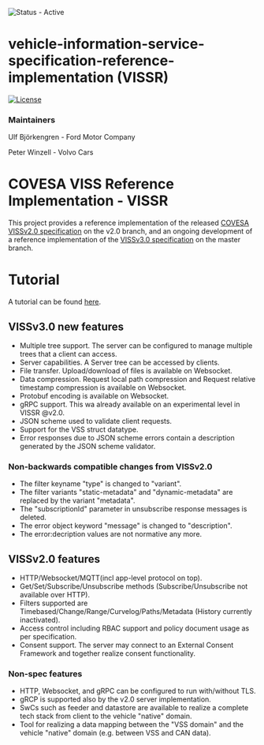 ![Status - Active](https://img.shields.io/static/v1?label=Status&message=Active&color=3FFF3A&style=for-the-badge)

# vehicle-information-service-specification-reference-implementation (VISSR)

[![License](https://img.shields.io/badge/License-MPL%202.0-blue.svg)](https://opensource.org/licenses/MPL-2.0)

### Maintainers

Ulf Björkengren - Ford Motor Company

Peter Winzell - Volvo Cars

# COVESA VISS Reference Implementation - VISSR 
This project provides a reference implementation of the released [COVESA VISSv2.0 specification](https://github.com/COVESA/vehicle-information-service-specification/releases/tag/v2.0) on the v2.0 branch,
and an ongoing development of a reference implementation of the [VISSv3.0 specification](https://github.com/COVESA/vehicle-information-service-specification) on the master branch.

# Tutorial
A tutorial can be found <a href="https://covesa.github.io/vissr/">here</a>.

## VISSv3.0 new features
* Multiple tree support. The server can be configured to manage multiple trees that a client can access.
* Server capabilities. A Server tree can be accessed by clients.
* File transfer. Upload/download of files is available on Websocket.
* Data compression. Request local path compression and Request relative timestamp compression is available on Websocket.
* Protobuf encoding is available on Websocket.
* gRPC support. This wa already available on an experimental level in VISSR @v2.0.
* JSON scheme used to validate client requests.
* Support for the VSS struct datatype.
* Error responses due to JSON scheme errors contain a description generated by the JSON scheme validator.

### Non-backwards compatible changes from VISSv2.0
* The filter keyname "type" is changed to "variant".
* The filter variants "static-metadata" and "dynamic-metadata" are replaced by the variant "metadata".
* The "subscriptionId" parameter in unsubscribe response messages is deleted.
* The error object keyword "message" is changed to "description".
* The error:decription values are not normative any more.

## VISSv2.0 features
* HTTP/Websocket/MQTT(incl app-level protocol on top).
* Get/Set/Subscribe/Unsubscribe methods (Subscribe/Unsubscribe not available over HTTP).
* Filters supported are Timebased/Change/Range/Curvelog/Paths/Metadata (History currently inactivated).
* Access control including RBAC support and policy document usage as per specification.
* Consent support. The server may connect to an External Consent Framework and together realize consent functionality.

### Non-spec features
* HTTP, Websocket, and gRPC can be configured to run with/without TLS.
* gRCP is supported also by the v2.0 server implementation.
* SwCs such as feeder and datastore are available to realize a complete tech stack from client to the vehicle "native" domain.
* Tool for realizing a data mapping between the "VSS domain" and the vehicle "native" domain (e.g. between VSS and CAN data).
